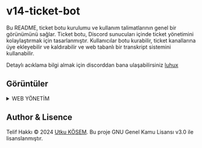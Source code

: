 # v14-ticket-bot
Bu README, ticket botu kurulumu ve kullanım talimatlarının genel bir görünümünü sağlar. Ticket botu, Discord sunucuları içinde ticket yönetimini kolaylaştırmak için tasarlanmıştır. Kullanıcılar botu kurabilir, ticket kanallarına üye ekleyebilir ve kaldırabilir ve web tabanlı bir transkript sistemini kullanabilir.

Detaylı acıklama bilgi almak için discorddan bana ulaşabilirsiniz [luhux](https://discord.com/users/341592492224806914)
## Görüntüler

<details>
  <summary>WEB YÖNETİM</summary>

| Komut                  | Resim                                                                                                  |
| ---------------------- | ------------------------------------------------------------------------------------------------------ |
| Üye Görüntü | <img alt="image" src= "https://github.com/user-attachments/assets/41673bf7-0607-4482-8402-d05a3ca99619"> |
| Yetkili Görüntü | <img alt="image" src="https://github.com/user-attachments/assets/d9f73be9-7dc7-480b-9e22-5fa62ad1a7ba"> |
| Setup | <img alt="image" src="https://github.com/user-attachments/assets/293cbea3-9f8f-4e18-b684-1abf6eecf120"> |
| Ticket Sıralama | <img alt="image" src="https://github.com/user-attachments/assets/9b41c66d-d58b-467d-8fe9-ce73bffcc25c"> |
| Transcripts | <img alt="image" src="https://github.com/user-attachments/assets/267dd4af-6139-4c93-9fd0-46bc45a2d46e"> |
</details>

##  Author & Lisence
Telif Hakkı © 2024 [Utku KÖSEM](https://github.com/utw0). Bu proje GNU Genel Kamu Lisansı v3.0 ile lisanslanmıştır.
